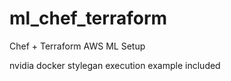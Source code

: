 # ml_chef_terraform

Chef + Terraform AWS ML Setup

nvidia docker stylegan execution example included
